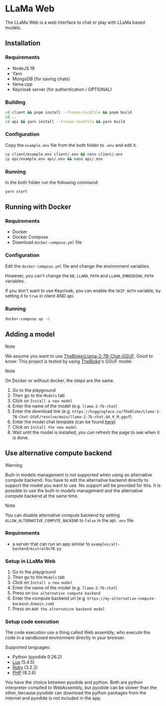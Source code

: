 # LLaMa Web

The LLaMa Web is a web interface to chat or play with LLaMa based models.

## Installation

### Requirements

- NodeJS 18
- Yarn
- MongoDB (for saving chats)
- llama.cpp
- Keycloak server (for authentication / OPTIONAL)

### Building

```bash
cd client && pnpm install --frozen-lockfile && pnpm build
cd ..
cd api && yarn install --frozen-lockfile && yarn build
```

### Configuration

Copy the `example.env` file from the both folder to `.env` and edit it.

```bash
cp client/example.env client/.env && nano client/.env
cp api/example.env api/.env && nano api/.env
```

### Running

In the both folder run the following command:
```bash
yarn start
```

## Running with Docker

### Requirements

- Docker
- Docker Compose
- Download `docker-compose.yml` file

### Configuration

Edit the `docker-compose.yml` file and change the environment variables.

However, you can't change the `DB`, `LLAMA_PATH` and `LLAMA_EMBEDDING_PATH` variables.

If you don't want to use Keycloak, you can enable the `SKIP_AUTH` variable, by setting it to `true` in client AND api.

### Running

```bash
docker-compose up -d
```

## Adding a model

> [!NOTE]
> We assume you want to use [TheBloke/Llama-2-7B-Chat-GGUF](https://huggingface.co/TheBloke/Llama-2-7B-Chat-GGUF).
> Good to know: This project is tested by using [TheBloke](https://huggingface.co/TheBloke)'s GGUF model.

> [!NOTE]
> On Docker or without docker, the steps are the same.

1. Go to the playground
2. Then go to the `Models` tab
3. Click on `Install a new model`
4. Enter the name of the model (e.g. `llama-2-7b-chat`)
5. Enter the download link (e.g. `https://huggingface.co/TheBloke/Llama-2-7B-Chat-GGUF/resolve/main/llama-2-7b-chat.Q4_K_M.gguf`)
6. Enter the model chat template (can be found [here](PROMPTS.md))
7. Click on `Install the new model`
8. Wait until the model is installed, you can refresh the page to see when it is done.

## Use alternative compute backend

> [!WARNING]
> Built-in models management is not supported when using an alternative compute backend.
> You have to edit the alternative backend directly to support the model you want to use.
> No support will be provided for this.
> It is possible to use the built-in models management and the alternative compute backend at the same time.

> [!NOTE]
> You can disable alternative compute backend by setting `ALLOW_ALTERNATIVE_COMPUTE_BACKEND` to `false` in the api `.env` file.

### Requirements
- a server that can run an app similar to `examples/alt-backend/mixtral8x7B.py`

### Setup in LLaMa Web

1. Go to the playground
2. Then go to the `Models` tab
3. Click on `Install a new model`
4. Enter the name of the model (e.g. `llama-2-7b-chat`)
5. Press on `Use alternative compute backend`
6. Enter the compute backend url (e.g. `https://my-alternative-compute-backend.domain.com`)
7. Press on `Add the alternative backend model`

### Setup code execution

The code execution use a thing called Web assembly, who execute the code in a sandboxed environment directly in your browser.

Supported languages:
- Python (pyodide 0.26.2)
- [Lua](https://unpkg.com/@antonz/lua-wasi/dist/lua.wasm) (5.4.5)
- [Ruby](https://github.com/vmware-labs/webassembly-language-runtimes/releases/download/ruby%2F3.2.2%2B20230714-11be424/ruby-3.2.2.wasm) (3.2.2)
- [PHP](https://github.com/vmware-labs/webassembly-language-runtimes/releases/download/php%2F8.2.6%2B20230714-11be424/php-cgi-8.2.6.wasm) (8.2.6)

You have the choice between pyodide and python. Both are python interpreter compiled to WebAssembly, but pyodide can be slower than the other, because pyodide can download the python packages from the internet and pyodide is not included in the app.
